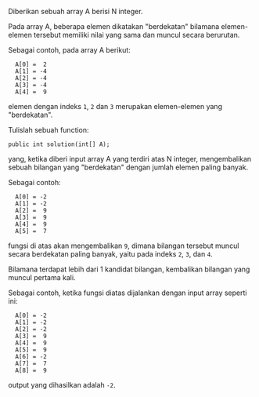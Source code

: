 Diberikan sebuah array A berisi N integer.

Pada array A, beberapa elemen dikatakan "berdekatan" bilamana elemen-elemen tersebut memiliki nilai yang sama dan muncul secara berurutan.

Sebagai contoh, pada array A berikut:
```
  A[0] =  2
  A[1] = -4
  A[2] = -4
  A[3] = -4
  A[4] =  9
```
elemen dengan indeks `1`, `2` dan `3` merupakan elemen-elemen yang "berdekatan".

Tulislah sebuah function:

`public int solution(int[] A);`

yang, ketika diberi input array A yang terdiri atas N integer, mengembalikan sebuah bilangan yang "berdekatan" dengan jumlah elemen paling banyak.

Sebagai contoh:
```
  A[0] = -2
  A[1] = -2
  A[2] =  9
  A[3] =  9
  A[4] =  9
  A[5] =  7
```
fungsi di atas akan mengembalikan `9`, dimana bilangan tersebut muncul secara berdekatan paling banyak, yaitu pada indeks `2`, `3`, dan `4`.

Bilamana terdapat lebih dari 1 kandidat bilangan, kembalikan bilangan yang muncul pertama kali.

Sebagai contoh, ketika fungsi diatas dijalankan dengan input array seperti ini:

```
  A[0] = -2
  A[1] = -2
  A[2] = -2
  A[3] =  9
  A[4] =  9
  A[5] =  9
  A[6] = -2
  A[7] =  7
  A[8] =  9
```

output yang dihasilkan adalah `-2`.